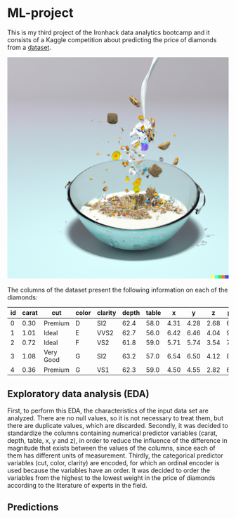 # ML-project

This is my third project of the Ironhack data analytics bootcamp and it consists of a Kaggle competition about predicting the price of diamonds from a [dataset](https://www.kaggle.com/competitions/diamonds-datamad1022).

![diamond breakfast](/images/diamond-breakfast-1.png)

The columns of the dataset present the following information on each of the diamonds:

| id | carat | cut       | color | clarity | depth | table | x    | y    | z    | price |
|--- |-------|-----------|-------|---------|-------|-------|------|------|------|-------|
| 0  | 0.30  | Premium   | D     | SI2     | 62.4  | 58.0  | 4.31 | 4.28 | 2.68 | 6.353 |
| 1  | 1.01  | Ideal     | E     | VVS2    | 62.7  | 56.0  | 6.42 | 6.46 | 4.04 | 9.183 |
| 2  | 0.72  | Ideal     | F     | VS2     | 61.8  | 59.0  | 5.71 | 5.74 | 3.54 | 7.983 |
| 3  | 1.08  | Very Good | G     | SI2     | 63.2  | 57.0  | 6.54 | 6.50 | 4.12 | 8.371 |
| 4  | 0.36  | Premium   | G     | VS1     | 62.3  | 59.0  | 4.50 | 4.55 | 2.82 | 6.588 |

## Exploratory data analysis (EDA)

First, to perform this EDA, the characteristics of the input data set are analyzed. There are no null values, so it is not necessary to treat them, but there are duplicate values, which are discarded. Secondly, it was decided to standardize the columns containing numerical predictor variables (carat, depth, table, x, y and z), in order to reduce the influence of the difference in magnitude that exists between the values of the columns, since each of them has different units of measurement. Thirdly, the categorical predictor variables (cut, color, clarity) are encoded, for which an ordinal encoder is used because the variables have an order. It was decided to order the variables from the highest to the lowest weight in the price of diamonds according to the literature of experts in the field.

## Predictions

